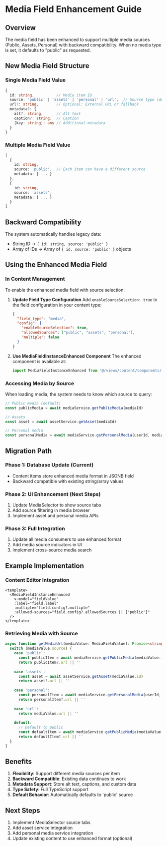 # Media Field Enhancement Guide

## Overview

The media field has been enhanced to support multiple media sources (Public, Assets, Personal) with backward compatibility. When no media type is set, it defaults to "public" as requested.

## New Media Field Structure

### Single Media Field Value
```typescript
{
  id: string,          // Media item ID
  source: 'public' | 'assets' | 'personal' | 'url',  // Source type (defaults to 'public')
  url?: string,        // Optional: External URL or fallback
  metadata?: {
    alt?: string,      // Alt text
    caption?: string,  // Caption
    [key: string]: any // Additional metadata
  }
}
```

### Multiple Media Field Value
```typescript
[
  {
    id: string,
    source: 'public',  // Each item can have a different source
    metadata: { ... }
  },
  {
    id: string,
    source: 'assets',
    metadata: { ... }
  }
]
```

## Backward Compatibility

The system automatically handles legacy data:
- String ID → `{ id: string, source: 'public' }`
- Array of IDs → Array of `{ id, source: 'public' }` objects

## Using the Enhanced Media Field

### In Content Management

To enable the enhanced media field with source selection:

1. **Update Field Type Configuration**
   Add `enableSourceSelection: true` to the field configuration in your content type:
   ```json
   {
     "field_type": "media",
     "config": {
       "enableSourceSelection": true,
       "allowedSources": ["public", "assets", "personal"],
       "multiple": false
     }
   }
   ```

2. **Use MediaFieldInstanceEnhanced Component**
   The enhanced component is available at:
   ```typescript
   import MediaFieldInstanceEnhanced from '@/views/content/components/MediaFieldInstanceEnhanced.vue'
   ```

### Accessing Media by Source

When loading media, the system needs to know which source to query:

```typescript
// Public media (default)
const publicMedia = await mediaService.getPublicMedia(mediaId)

// Assets
const asset = await assetService.getAsset(mediaId)

// Personal media
const personalMedia = await mediaService.getPersonalMedia(userId, mediaId)
```

## Migration Path

### Phase 1: Database Update (Current)
- Content items store enhanced media format in JSONB field
- Backward compatible with existing string/array values

### Phase 2: UI Enhancement (Next Steps)
1. Update MediaSelector to show source tabs
2. Add source filtering in media browser
3. Implement asset and personal media APIs

### Phase 3: Full Integration
1. Update all media consumers to use enhanced format
2. Add media source indicators in UI
3. Implement cross-source media search

## Example Implementation

### Content Editor Integration
```vue
<template>
  <MediaFieldInstanceEnhanced
    v-model="fieldValue"
    :label="field.label"
    :multiple="field.config?.multiple"
    :allowed-sources="field.config?.allowedSources || ['public']"
  />
</template>
```

### Retrieving Media with Source
```typescript
async function getMediaUrl(mediaValue: MediaFieldValue): Promise<string> {
  switch (mediaValue.source) {
    case 'public':
      const publicItem = await mediaService.getPublicMedia(mediaValue.id)
      return publicItem?.url || ''
    
    case 'assets':
      const asset = await assetService.getAsset(mediaValue.id)
      return asset?.url || ''
    
    case 'personal':
      const personalItem = await mediaService.getPersonalMedia(userId, mediaValue.id)
      return personalItem?.url || ''
    
    case 'url':
      return mediaValue.url || ''
    
    default:
      // Default to public
      const defaultItem = await mediaService.getPublicMedia(mediaValue.id)
      return defaultItem?.url || ''
  }
}
```

## Benefits

1. **Flexibility**: Support different media sources per item
2. **Backward Compatible**: Existing data continues to work
3. **Metadata Support**: Store alt text, captions, and custom data
4. **Type Safety**: Full TypeScript support
5. **Default Behavior**: Automatically defaults to 'public' source

## Next Steps

1. Implement MediaSelector source tabs
2. Add asset service integration
3. Add personal media service integration
4. Update existing content to use enhanced format (optional)